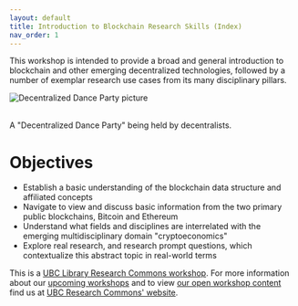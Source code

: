 ```yaml
---
layout: default
title: Introduction to Blockchain Research Skills (Index)
nav_order: 1
---
```


This workshop is intended to provide a broad and general introduction to blockchain and other emerging decentralized technologies, followed by a number of exemplar research use cases from its many disciplinary pillars.

![Decentralized Dance Party picture](/figures/ddp.jpg)

<br>
A "Decentralized Dance Party" being held by decentralists.
<br>

# Objectives

* Establish a basic understanding of the blockchain data structure and affiliated concepts
* Navigate to view and discuss basic information from the two primary public blockchains, Bitcoin and Ethereum
* Understand what fields and disciplines are interrelated with the emerging multidisciplinary domain "cryptoeconomics"
* Explore real research, and research prompt questions, which contextualize this abstract topic in real-world terms

This is a [UBC Library Research Commons workshop](https://researchcommons.library.ubc.ca). For more information about our [upcoming workshops](https://researchcommons.library.ubc.ca/events/) and to view [our open workshop content](https://researchcommons.library.ubc.ca/oer/) find us at [UBC Research Commons' website](https://researchcommons.library.ubc.ca).
